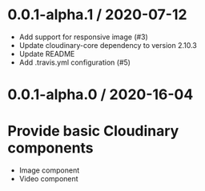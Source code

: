 0.0.1-alpha.1 / 2020-07-12
==========================

* Add support for responsive image (#3)
* Update cloudinary-core dependency to version 2.10.3
* Update README
* Add .travis.yml configuration (#5)

0.0.1-alpha.0 / 2020-16-04
==========================

# Provide basic Cloudinary components

* Image component
* Video component
